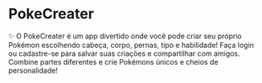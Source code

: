 # PokeCreater
✨ O PokeCreater é um app divertido onde você pode criar seu próprio Pokémon escolhendo cabeça, corpo, pernas, tipo e habilidade! Faça login ou cadastre-se para salvar suas criações e compartilhar com amigos. Combine partes diferentes e crie Pokémons únicos e cheios de personalidade!
